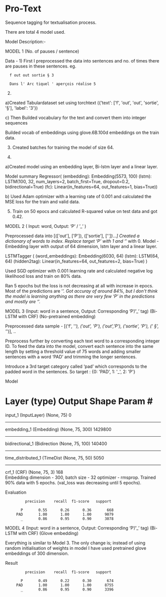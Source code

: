 # Pro-Text
Sequence tagging for textualisation process.

There are total 4 model used.

Model Description:-

MODEL 1 (No. of pauses / sentence)

Data - 1)  First I preprocessed the data into sentences and no. of times there are pauses in these sentences. eg. 

                 
      f out out sortie § 3
                   
      Dans l' Arc tiquel ' aperçois réalise 5


2)

a)Created Tabulardataset set using torchtext ({'text': ['f', 'out', 'out', 'sortie', '§'], 'label': '3'}) 

c) Then Builded vocabulary for the text and convert them into integer sequences

Builded vocab of embeddings using glove.6B.100d embeddings on the train data.

3) Created batches for training the model of size 64.

4) 

a)Created model using an embedding layer, Bi-lstm layer and a linear layer.

Model summary 
Regressor(
  (embedding): Embedding(5573, 100)
  (lstm): LSTM(100, 32, num_layers=2, batch_first=True, dropout=0.2, bidirectional=True)
  (fc): Linear(in_features=64, out_features=1, bias=True))


b) Used Adam optimizer with a learning rate of 0.001 and calculated the MSE loss for the train and valid data.

5) Train on 50 epocs and calculated R-squared value on test data and got 0.42.








MODEL 2 ( Input: word, Output: ‘P’ / ’_’ )

Preprocessed data into [(['out'], ['P']), (['sortie'], ['_'])...] 
Created a dictionary of words to index. Replace target ‘P’ with 1 and ‘_’ with 0.
Model - Embedding layer with output of 64 dimension, lstm layer and a linear layer.

LSTMTagger
(
  (word_embeddings): Embedding(6030, 64)
  (lstm): LSTM(64, 64)
 	 (hidden2tag): Linear(in_features=64, out_features=2, bias=True)
)

	
Used SGD optimizer with 0.001 learning rate and calculated negative log likelihood loss and train on 80% data.

Ran 5 epochs but the loss is not decreasing at all with increase in epocs. Most of the predictions are ‘_’. Got accuray of around 84%, but I don't think the model is learning anything as there are very few ‘P’ in the predictions and mostly are ‘_’.


MODEL 3 (Input: word in a sentence, Output: Corresponding  ‘P’/’_’ tag) (Bi-LSTM with CRF) (No-pretrained embedding)

Preprocessed data sample - [('f', '_'), ('out', 'P'), ('out','P'), ('sortie', 'P'), (' §', '_')], ..

Preprocess further by converting each text word to a corresponding integer ID. To feed the data into the model, convert each sentence into the same length by setting a threshold value of 75 words and adding smaller sentences with a word ‘PAD’ and trimming the longer sentences.
	
Introduce a 3rd target category called ‘pad’ which corresponds to the padded word in the sentences. So target : {0: 'PAD', 1: '_', 2: 'P'}

Model 

Layer (type)                 Output Shape              Param #   
=================================================================
input_1 (InputLayer)         (None, 75)                0         
_________________________________________________________________
embedding_1 (Embedding)      (None, 75, 300)           1429800   
_________________________________________________________________
bidirectional_1 (Bidirection (None, 75, 100)           140400    
_________________________________________________________________
time_distributed_1 (TimeDist (None, 75, 50)            5050      
_________________________________________________________________
crf_1 (CRF)                  (None, 75, 3)             168         
Embedding dimension - 300, batch size - 32 optimizer - rmsprop. Trained 90% data with 5 epochs. (val_loss was decreasing until 5 epochs).

Evaluation 

             precision    recall  f1-score   support

           P       0.55      0.26      0.36       668
         PAD       1.00      1.00      1.00      9079
           _       0.86      0.95      0.90      3078



MODEL 4 (Input: word in a sentence, Output: Corresponding  ‘P’/’_’ tag) (Bi-LSTM with CRF) (Glove embedding)

Everything is similar to Model 3. The only change is; instead of using random initialisation of weights in model I have used pretrained glove embeddings of 300 dimension.

Result

             precision    recall  f1-score   support

           P       0.49      0.22      0.30       674
         PAD       1.00      1.00      1.00      8755
           _       0.86      0.95      0.90      3396

